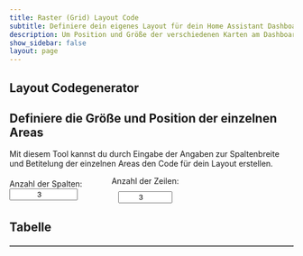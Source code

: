 ```yaml
---
title: Raster (Grid) Layout Code
subtitle: Definiere dein eigenes Layout für dein Home Assistant Dashboard
description: Um Position und Größe der verschiedenen Karten am Dashboard zu konfigurieren, ist grid-layout eine super Möglichkeit
show_sidebar: false
layout: page
---
```


<div class="shb-main-container">
<div id="shb-custom-alert" style="display: none;">
    <div id="shb-custom-alert-content">
        <h4 id="shb-custom-alert-title"></h4>
        <p id="shb-custom-alert-message"></p>
        <button id="shb-close-alert">OK</button>
    </div>
</div>
<section class="content-section">

<h1 class="shb-main-title">Layout Codegenerator</h1>
<h2 class="shb-section-title-center">Definiere die Größe und Position der einzelnen Areas</h2>
<p class="shb-main-description">
    Mit diesem Tool kannst du durch Eingabe der Angaben zur Spaltenbreite und Betitelung der einzelnen Areas den Code für dein Layout erstellen. 
</p>

<div class="shb-form-group" style="display: flex;justify-content: flex-start;gap: 30px;flex-direction: row;align-items: center;">
    <!-- Container für das Dropdown -->
    <div style="display: flex;text-align: right;align-items: flex-start;flex-direction: column;width: 30%;">
        <label for="columns">Anzahl der Spalten:</label>
        <input type="number" id="columns" value="3" min="1" max="12" onchange="updateTable()">
    </div>
    <!-- Container für die Checkbox -->
    <div style="display: flex;flex-direction: column;gap: 10px;align-items: center;">
        <label for="rows">Anzahl der Zeilen:</label>
        <input type="number" id="rows" value="3" min="1" max="12" onchange="updateTable()">
    </div>
</div>

<h2>Tabelle</h2>
<table id="layoutTable" border="1">
    <thead></thead>
    <tbody></tbody>
</table>

</section>
</div>
<style>
    table {
        width: 100%;
        border-collapse: collapse;
        margin-top: 20px;
    }
    th, td {
        padding: 10px;
        text-align: center;
        border: 1px solid #ccc;
    }
    input {
        width: 80%;
        text-align: center;
    }
</style>

<script>
    function updateTable() {
        let columns = parseInt(document.getElementById("columns").value);
        let rows = parseInt(document.getElementById("rows").value);
        let tableHead = document.querySelector("#layoutTable thead");
        let tableBody = document.querySelector("#layoutTable tbody");
        
        tableHead.innerHTML = "";
        tableBody.innerHTML = "";
        
        // Tabellenkopf mit Spaltenbreiten
        let headerRow = document.createElement("tr");
        for (let i = 0; i < columns; i++) {
            let th = document.createElement("th");
            let input = document.createElement("input");
            input.type = "number";
            input.min = "1";
            input.max = "100";
            input.value = Math.floor(100 / columns);
            input.setAttribute("data-index", i);
            input.oninput = function () { adjustLastColumn(); };
            th.appendChild(input);
            headerRow.appendChild(th);
        }
        tableHead.appendChild(headerRow);
        
        // Tabellenkörper mit Area-Namen
        for (let r = 0; r < rows; r++) {
            let tr = document.createElement("tr");
            for (let c = 0; c < columns; c++) {
                let td = document.createElement("td");
                let input = document.createElement("input");
                input.type = "text";
                input.placeholder = `Area ${r+1}-${c+1}`;
                td.appendChild(input);
                tr.appendChild(td);
            }
            tableBody.appendChild(tr);
        }
    }
    
    function adjustLastColumn() {
        let inputs = document.querySelectorAll("#layoutTable thead input");
        let totalWidth = 0;
        
        inputs.forEach((input, index) => {
            if (index < inputs.length - 1) {
                totalWidth += parseInt(input.value);
            }
        });
        
        let lastInput = inputs[inputs.length - 1];
        if (lastInput) {
            lastInput.value = Math.max(100 - totalWidth, 0);
        }
    }
    
    updateTable();
</script>
